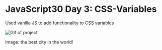 # JavaScript30 Day 3: CSS-Variables
Used vanilla JS to add functionality to CSS variables

![Gif of project](https://media.giphy.com/media/3FfZ997diQrsiSKHG6/giphy.gif)

Image: the best city in the world! 
